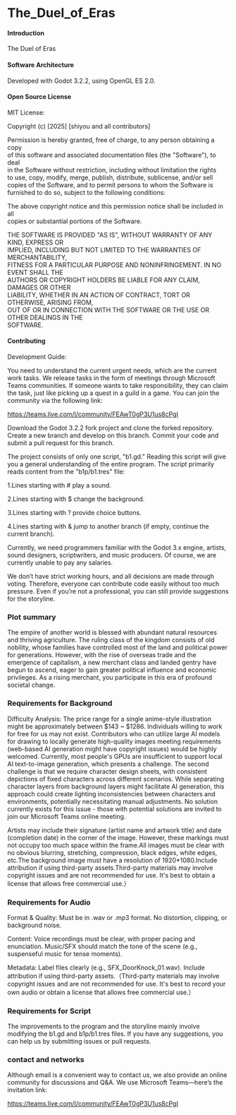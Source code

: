 # The_Duel_of_Eras

#### Introduction  
The Duel of Eras  

#### Software Architecture  
Developed with Godot 3.2.2, using OpenGL ES 2.0.  

#### Open Source License  
MIT License:  

Copyright (c) [2025] [shiyou and all contributors]  

Permission is hereby granted, free of charge, to any person obtaining a copy  
of this software and associated documentation files (the "Software"), to deal  
in the Software without restriction, including without limitation the rights  
to use, copy, modify, merge, publish, distribute, sublicense, and/or sell  
copies of the Software, and to permit persons to whom the Software is  
furnished to do so, subject to the following conditions:  

The above copyright notice and this permission notice shall be included in all  
copies or substantial portions of the Software.  

THE SOFTWARE IS PROVIDED "AS IS", WITHOUT WARRANTY OF ANY KIND, EXPRESS OR  
IMPLIED, INCLUDING BUT NOT LIMITED TO THE WARRANTIES OF MERCHANTABILITY,  
FITNESS FOR A PARTICULAR PURPOSE AND NONINFRINGEMENT. IN NO EVENT SHALL THE  
AUTHORS OR COPYRIGHT HOLDERS BE LIABLE FOR ANY CLAIM, DAMAGES OR OTHER  
LIABILITY, WHETHER IN AN ACTION OF CONTRACT, TORT OR OTHERWISE, ARISING FROM,  
OUT OF OR IN CONNECTION WITH THE SOFTWARE OR THE USE OR OTHER DEALINGS IN THE  
SOFTWARE.  

#### Contributing  

Development Guide:

You need to understand the current urgent needs, which are the current work tasks. We release tasks in the form of meetings through Microsoft Teams communities. If someone wants to take responsibility, they can claim the task, just like picking up a quest in a guild in a game. You can join the community via the following link:


https://teams.live.com/l/community/FEAwT0gP3U1us8cPgI


Download the Godot 3.2.2 fork project and clone the forked repository.
Create a new branch and develop on this branch.
Commit your code and submit a pull request for this branch.

The project consists of only one script, "b1.gd." Reading this script will give you a general understanding of the entire program.
The script primarily reads content from the "b1p/b1.tres" file:

1.Lines starting with # play a sound.

2.Lines starting with $ change the background.

3.Lines starting with ? provide choice buttons.

4.Lines starting with & jump to another branch (if empty, continue the current branch).



Currently, we need programmers familiar with the Godot 3.x engine, artists, sound designers, scriptwriters, and music producers. Of course, we are currently unable to pay any salaries. 

We don’t have strict working hours, and all decisions are made through voting. Therefore, everyone can contribute code easily without too much pressure. Even if you’re not a professional, you can still provide suggestions for the storyline.

### Plot summary

The empire of another world is blessed with abundant natural resources and thriving agriculture. The ruling class of the kingdom consists of old nobility, whose families have controlled most of the land and political power for generations. However, with the rise of overseas trade and the emergence of capitalism, a new merchant class and landed gentry have begun to ascend, eager to gain greater political influence and economic privileges. As a rising merchant, you participate in this era of profound societal change. 

### Requirements for Background

Difficulty Analysis: 
The price range for a single anime-style illustration might be approximately between $143 ~ $1286. Individuals willing to work for free for us may not exist. Contributors who can utilize large AI models for drawing to locally generate high-quality images meeting requirements (web-based AI generation might have copyright issues) would be highly welcomed. Currently, most people's GPUs are insufficient to support local AI text-to-image generation, which presents a challenge. The second challenge is that we require character design sheets, with consistent depictions of fixed characters across different scenarios. While separating character layers from background layers might facilitate AI generation, this approach could create lighting inconsistencies between characters and environments, potentially necessitating manual adjustments. No solution currently exists for this issue - those with potential solutions are invited to join our Microsoft Teams online meeting.

Artists may include their signature (artist name and artwork title) and date (completion date) in the corner of the image. However, these markings must not occupy too much space within the frame.All images must be clear with no obvious blurring, stretching, compression, black edges, white edges, etc.The background image must have a resolution of 1920*1080.Include attribution if using third-party assets.Third-party materials may involve copyright issues and are not recommended for use. It's best to obtain a license that allows free commercial use.）

### Requirements for Audio

Format & Quality:
    Must be in .wav or .mp3 format.
    No distortion, clipping, or background noise.


Content:
    Voice recordings must be clear, with proper pacing and enunciation.
    Music/SFX should match the tone of the scene (e.g., suspenseful music for tense moments).


Metadata:
    Label files clearly (e.g., SFX_DoorKnock_01.wav).
    Include attribution if using third-party assets.（Third-party materials may involve copyright issues and are not recommended for use. It's best to record your own audio or obtain a license that allows free commercial use.）


### Requirements for Script

The improvements to the program and the storyline mainly involve modifying the b1.gd and b1p/b1.tres files. If you have any suggestions, you can help us by submitting issues or pull requests.


### contact and networks

Although email is a convenient way to contact us, we also provide an online community for discussions and Q&A. We use Microsoft Teams—here’s the invitation link:


https://teams.live.com/l/community/FEAwT0gP3U1us8cPgI
